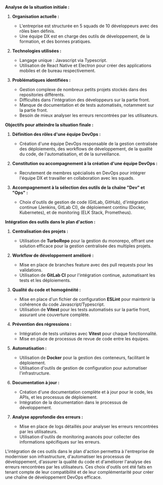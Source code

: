 **Analyse de la situation initiale :**

1. **Organisation actuelle :**
   - L'entreprise est structurée en 5 squads de 10 développeurs avec des rôles bien définis.
   - Une équipe DX est en charge des outils de développement, de la formation, et des bonnes pratiques.

2. **Technologies utilisées :**
   - Langage unique : Javascript via Typescript.
   - Utilisation de React Native et Electron pour créer des applications mobiles et de bureau respectivement.

3. **Problématiques identifiées :**
   - Gestion complexe de nombreux petits projets stockés dans des repositories différents.
   - Difficultés dans l'intégration des développeurs sur la partie front.
   - Manque de documentation et de tests automatisés, notamment sur la partie front.
   - Besoin de mieux analyser les erreurs rencontrées par les utilisateurs.

**Objectifs pour atteindre la situation finale :**

1. **Définition des rôles d'une équipe DevOps :**
   - Création d'une équipe DevOps responsable de la gestion centralisée des déploiements, des workflows de développement, de la qualité du code, de l'automatisation, et de la surveillance.

2. **Constitution ou accompagnement à la création d'une équipe DevOps :**
   - Recrutement de membres spécialisés en DevOps pour intégrer l'équipe DX et travailler en collaboration avec les squads.

3. **Accompagnement à la sélection des outils de la chaîne "Dev" et "Ops" :**
   - Choix d'outils de gestion de code (GitLab, GitHub), d'intégration continue (Jenkins, GitLab CI), de déploiement continu (Docker, Kubernetes), et de monitoring (ELK Stack, Prometheus).

**Intégration des outils dans le plan d'action :**

1. **Centralisation des projets :**
   - Utilisation de **TurboRepo** pour la gestion du monorepo, offrant une solution efficace pour la gestion centralisée des multiples projets.

2. **Workflow de développement amélioré :**
   - Mise en place de branches feature avec des pull requests pour les validations.
   - Utilisation de **GitLab CI** pour l'intégration continue, automatisant les tests et les déploiements.

3. **Qualité du code et homogénéité :**
   - Mise en place d'un fichier de configuration **ESLint** pour maintenir la cohérence du code Javascript/Typescript.
   - Utilisation de **Vitest** pour les tests automatisés sur la partie front, assurant une couverture complète.

4. **Prévention des régressions :**
   - Intégration de tests unitaires avec **Vitest** pour chaque fonctionnalité.
   - Mise en place de processus de revue de code entre les équipes.

5. **Automatisation :**
   - Utilisation de **Docker** pour la gestion des conteneurs, facilitant le déploiement.
    - Utilisation d'outils de gestion de configuration pour automatiser l'infrastructure.

6. **Documentation à jour :**
   - Création d'une documentation complète et à jour pour le code, les APIs, et les processus de déploiement.
   - Intégration de la documentation dans le processus de développement.

7. **Analyse approfondie des erreurs :**
   - Mise en place de logs détaillés pour analyser les erreurs rencontrées par les utilisateurs.
   - Utilisation d'outils de monitoring avancés pour collecter des informations spécifiques sur les erreurs.

L'intégration de ces outils dans le plan d'action permettra à l'entreprise de moderniser son infrastructure, d'automatiser les processus de développement, d'assurer la qualité du code et d'améliorer l'analyse des erreurs rencontrées par les utilisateurs. Ces choix d'outils ont été faits en tenant compte de leur compatibilité et de leur complémentarité pour créer une chaîne de développement DevOps efficace.